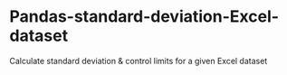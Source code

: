 # Pandas-standard-deviation-Excel-dataset
Calculate standard deviation &amp; control limits for a given Excel dataset
